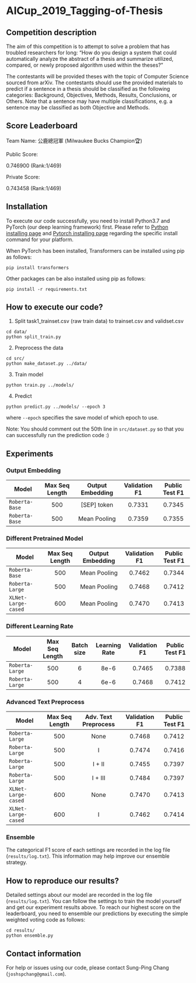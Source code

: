 # AICup_2019_Tagging-of-Thesis

## Competition description

The aim of this competition is to attempt to solve a problem that has troubled researchers for long: “How do you design a system that could automatically analyze the abstract of a thesis and summarize utilized, compared, or newly proposed algorithm used within the theses?”

The contestants will be provided theses with the topic of Computer Science sourced from arXiv. The contestants should use the provided materials to predict if a sentence in a thesis should be classified as the following categories: Background, Objectives, Methods, Results, Conclusions, or Others. Note that a sentence may have multiple classifications, e.g. a sentence may be classified as both Objective and Methods.

## Score Leaderboard
Team Name: 公鹿總冠軍 (Milwaukee Bucks Champion:trophy:)

Public Score:

0.746900 (Rank:1/469)

Private Score:

0.743458 (Rank:1/469)

## Installation

To execute our code successfully, you need to install Python3.7 and PyTorch (our deep learning framework) first. Please refer to [Python installing page](https://www.python.org/downloads/) and [Pytorch installing page](https://pytorch.org/get-started/locally/#start-locally) regarding the specific install command for your platform.

When PyTorch has been installed, Transformers can be installed using pip as follows:
```
pip install transformers
```

Other packages can be also installed using pip as follows:
```
pip install -r requirements.txt
```

## How to execute our code?

1. Split task1_trainset.csv (raw train data) to trainset.csv and validset.csv
```
cd data/
python split_train.py
```

2. Preprocess the data
```
cd src/
python make_dataset.py ../data/
```

3. Train model
```
python train.py ../models/
```

4. Predict 
```
python predict.py ../models/ --epoch 3
```
where `--epoch` specifies the save model of which epoch to use.

Note: You should comment out the 50th line in `src/dataset.py` so that you can successfully run the prediction code :)

## Experiments


### Output Embedding


Model |  Max Seq Length | Output Embedding  |  Validation F1 | Public Test F1 |
----- |:--------------: |:----------: | :-------------:| :-------------:|
`Roberta-Base`|   500  |[SEP] token |  0.7331 | 0.7345   | 
`Roberta-Base`|   500  | Mean Pooling |  0.7359 | 0.7355   | 

### Different Pretrained Model

Model |  Max Seq Length | Output Embedding  |  Validation F1 | Public Test F1 |
----- |:--------------: |:----------: | :-------------:| :-------------:|
`Roberta-Base`|   500  | Mean Pooling |  0.7462 | 0.7344   | 
`Roberta-Large`|   500  | Mean Pooling |  0.7468 | 0.7412   | 
`XLNet-Large-cased`|   600  | Mean Pooling |  0.7470 | 0.7413   | 


### Different Learning Rate

Model |  Max Seq Length | Batch size  | Learning Rate |  Validation F1 | Public Test F1 |
----- |:--------------: |:----------: |:----------: | :-------------:| :-------------:|
`Roberta-Large`|   500  | 6        |  8e-6       | 0.7465 | 0.7388   | 
`Roberta-Large`|   500  | 4        |  6e-6       | 0.7468 | 0.7412   | 

### Advanced Text Preprocess

Model |  Max Seq Length | Adv. Text Preprocess  | Validation F1 | Public Test F1 |
----- |:--------------: |:---------------------:| :-------------:| :-------------:|
`Roberta-Large`|   500  | None |  0.7468 | 0.7412   | 
`Roberta-Large`|   500  | I |  0.7474 | 0.7416   | 
`Roberta-Large`|   500  | I + II |  0.7455 | 0.7397   | 
`Roberta-Large`|   500  | I + III |  0.7484 | 0.7397   |
`XLNet-Large-cased`|   600  | None |  0.7470 | 0.7413  |
`XLNet-Large-cased`|   600  | I |  0.7462 | 0.7414  |


### Ensemble

The categorical F1 score of each settings are recorded in the log file (`results/log.txt`). This information may help improve our ensemble strategy.


## How to reproduce our results?

Detailed settings about our model are recorded in the log file (`results/log.txt`). You can follow the settings to train the model yourself and get our experiment results above. To reach our highest score on the leaderboard, you need to ensemble our predictions by executing the simple weighted voting code as follows:

```
cd results/
python ensemble.py
```

## Contact information

For help or issues using our code, please contact Sung-Ping Chang (`joshspchang@gmail.com`).
